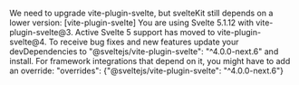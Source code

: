 We need to upgrade vite-plugin-svelte, but svelteKit still depends on a lower version:
[vite-plugin-svelte] You are using Svelte 5.1.12 with vite-plugin-svelte@3. Active Svelte 5 support has moved to vite-plugin-svelte@4.
        To receive bug fixes and new features update your devDependencies to "@sveltejs/vite-plugin-svelte": "^4.0.0-next.6" and install.
        For framework integrations that depend on it, you might have to add an override:
        "overrides": {"@sveltejs/vite-plugin-svelte": "^4.0.0-next.6"}
